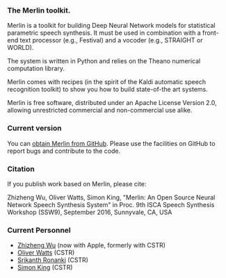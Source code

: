 ### The Merlin toolkit.
Merlin is a toolkit for building Deep Neural Network models for statistical parametric speech synthesis. It must be used in combination with a front-end text processor (e.g., Festival) and a vocoder (e.g., STRAIGHT or WORLD).

The system is written in Python and relies on the Theano numerical computation library.

Merlin comes with recipes (in the spirit of the Kaldi automatic speech recognition toolkit) to show you how to build state-of-the art systems.

Merlin is free software, distributed under an Apache License Version 2.0, allowing unrestricted commercial and non-commercial use alike.

### Current version
You can [obtain Merlin from GitHub](https://github.com/CSTR-Edinburgh/merlin). Please use the facilities on GitHub to report bugs and contribute to the code.

### Citation
If you publish work based on Merlin, please cite:

Zhizheng Wu, Oliver Watts, Simon King, "Merlin: An Open Source Neural Network Speech Synthesis System" in Proc. 9th ISCA Speech Synthesis Workshop (SSW9), September 2016, Sunnyvale, CA, USA

### Current Personnel
* [Zhizheng Wu](http://www.zhizheng.org/) (now with Apple, formerly with CSTR)
* [Oliver Watts](http://www.cstr.ed.ac.uk/ssi/people/owatts.html) (CSTR)
* [Srikanth Ronanki](http://www.cstr.ed.ac.uk/ssi/people/s1432486.html) (CSTR)
* [Simon King](http://www.cstr.ed.ac.uk/ssi/people/simonk.html) (CSTR)
